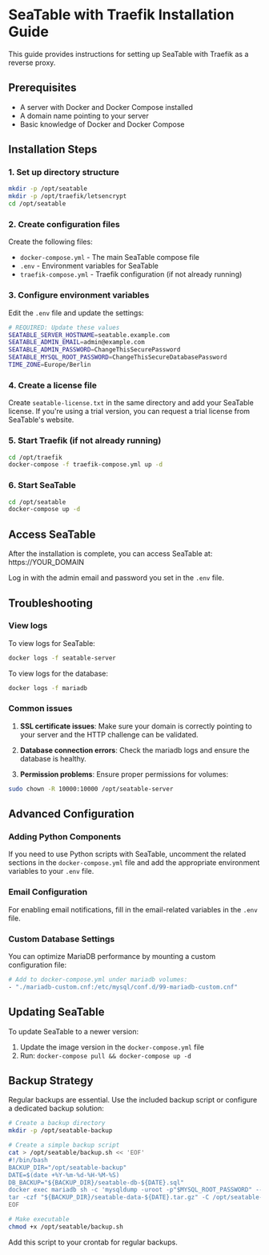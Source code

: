 # SeaTable with Traefik Installation Guide

This guide provides instructions for setting up SeaTable with Traefik as a reverse proxy.

## Prerequisites

- A server with Docker and Docker Compose installed
- A domain name pointing to your server
- Basic knowledge of Docker and Docker Compose

## Installation Steps

### 1. Set up directory structure

```bash
mkdir -p /opt/seatable
mkdir -p /opt/traefik/letsencrypt
cd /opt/seatable
```

### 2. Create configuration files

Create the following files:

- `docker-compose.yml` - The main SeaTable compose file
- `.env` - Environment variables for SeaTable
- `traefik-compose.yml` - Traefik configuration (if not already running)

### 3. Configure environment variables

Edit the `.env` file and update the settings:

```bash
# REQUIRED: Update these values
SEATABLE_SERVER_HOSTNAME=seatable.example.com
SEATABLE_ADMIN_EMAIL=admin@example.com
SEATABLE_ADMIN_PASSWORD=ChangeThisSecurePassword
SEATABLE_MYSQL_ROOT_PASSWORD=ChangeThisSecureDatabasePassword
TIME_ZONE=Europe/Berlin
```

### 4. Create a license file

Create `seatable-license.txt` in the same directory and add your SeaTable license. If you're using a trial version, you can request a trial license from SeaTable's website.

### 5. Start Traefik (if not already running)

```bash
cd /opt/traefik
docker-compose -f traefik-compose.yml up -d
```

### 6. Start SeaTable

```bash
cd /opt/seatable
docker-compose up -d
```

## Access SeaTable

After the installation is complete, you can access SeaTable at:
https://YOUR_DOMAIN

Log in with the admin email and password you set in the `.env` file.

## Troubleshooting

### View logs

To view logs for SeaTable:

```bash
docker logs -f seatable-server
```

To view logs for the database:

```bash
docker logs -f mariadb
```

### Common issues

1. **SSL certificate issues**: Make sure your domain is correctly pointing to your server and the HTTP challenge can be validated.

2. **Database connection errors**: Check the mariadb logs and ensure the database is healthy.

3. **Permission problems**: Ensure proper permissions for volumes:

```bash
sudo chown -R 10000:10000 /opt/seatable-server
```

## Advanced Configuration

### Adding Python Components

If you need to use Python scripts with SeaTable, uncomment the related sections in the `docker-compose.yml` file and add the appropriate environment variables to your `.env` file.

### Email Configuration

For enabling email notifications, fill in the email-related variables in the `.env` file.

### Custom Database Settings

You can optimize MariaDB performance by mounting a custom configuration file:

```bash
# Add to docker-compose.yml under mariadb volumes:
- "./mariadb-custom.cnf:/etc/mysql/conf.d/99-mariadb-custom.cnf"
```

## Updating SeaTable

To update SeaTable to a newer version:

1. Update the image version in the `docker-compose.yml` file
2. Run: `docker-compose pull && docker-compose up -d`

## Backup Strategy

Regular backups are essential. Use the included backup script or configure a dedicated backup solution:

```bash
# Create a backup directory
mkdir -p /opt/seatable-backup

# Create a simple backup script
cat > /opt/seatable/backup.sh << 'EOF'
#!/bin/bash
BACKUP_DIR="/opt/seatable-backup"
DATE=$(date +%Y-%m-%d-%H-%M-%S)
DB_BACKUP="${BACKUP_DIR}/seatable-db-${DATE}.sql"
docker exec mariadb sh -c 'mysqldump -uroot -p"$MYSQL_ROOT_PASSWORD" --all-databases' > "$DB_BACKUP"
tar -czf "${BACKUP_DIR}/seatable-data-${DATE}.tar.gz" -C /opt/seatable-server .
EOF

# Make executable
chmod +x /opt/seatable/backup.sh
```

Add this script to your crontab for regular backups.
